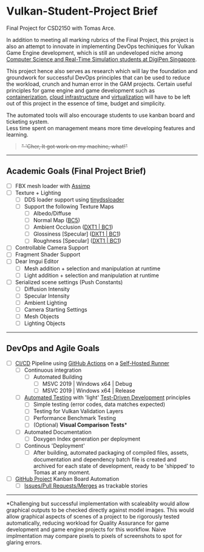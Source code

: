 # Vulkan-Student-Project Brief
Final Project for CSD2150 with Tomas Arce. 

In addition to meeting all marking rubrics of the Final Project, this project is also an attempt to innovate in implementing DevOps techiniques for Vulkan Game Engine development, which is still an undeveloped niche among [Computer Science and Real-Time Simulation students at DigiPen Singapore](https://www.digipen.edu.sg/academics/computer-science-degrees/bs-in-computer-science-in-real-time-interactive-simulation). 

This project hence also serves as research which will lay the foundation and groundwork for successful DevOps principles that can be used to reduce the workload, crunch and human error in the GAM projects. Certain useful principles for game engine and game development such as [containerization](https://www.redhat.com/en/topics/cloud-native-apps/what-is-containerization), [cloud infrastructure](https://www.redhat.com/en/topics/cloud-computing/what-is-cloud-infrastructure) and [virtualization](https://www.xenonstack.com/insights/virtualization-in-devops/) will have to be left out of this project in the essence of time, budget and simplicity.

The automated tools will also encourage students to use kanban board and ticketing system.  
Less time spent on management means more time developing features and learning.

>~~" 'Cher, It got work on my machine, what!"~~


---

Academic Goals  (Final Project Brief)
---


 - [ ] FBX  mesh loader with [Assimp](https://github.com/assimp/assimp)
 - [ ] Texture + Lighting
	 - [ ] DDS loader support using [tinydssloader](https://github.com/benikabocha/tinyddsloader)
	 - [ ] Support the following Texture Maps
		 - [ ] Albedo/Diffuse
		 - [ ] Normal Map ([BC5](https://docs.microsoft.com/en-us/windows/win32/direct3d10/d3d10-graphics-programming-guide-resources-block-compression))
		 - [ ] Ambient Occlusion ([DXT1 | BC1](https://docs.microsoft.com/en-us/windows/win32/direct3d11/texture-block-compression-in-direct3d-11))
		 - [ ] Glossiness [Specular] ([DXT1 | BC1](https://docs.microsoft.com/en-us/windows/win32/direct3d11/texture-block-compression-in-direct3d-11))
		 - [ ] Roughness [Specular] ([DXT1 | BC1](https://docs.microsoft.com/en-us/windows/win32/direct3d11/texture-block-compression-in-direct3d-11))
 - [ ] Controllable Camera Support
 - [ ] Fragment Shader Support
 - [ ] Dear Imgui Editor 
	 - [ ] Mesh addition + selection and manipulation at runtime
	 - [ ] Light addition + selection and manipulation at runtime
 - [ ] Serialized scene settings (Push Constants)
	 - [ ] Diffusion Intensity
	 - [ ] Specular Intensity
	 - [ ] Ambient Lighting
	 - [ ] Camera Starting Settings
	 - [ ]  Mesh Objects
	 - [ ] Lighting Objects
---

DevOps and Agile Goals
--

 - [ ] [CI/CD](https://www.atlassian.com/continuous-delivery/principles/continuous-integration-vs-delivery-vs-deployment) Pipeline using [GitHub Actions](https://github.com/features/actions) on a [Self-Hosted Runner](https://docs.github.com/en/actions/hosting-your-own-runners/about-self-hosted-runners)
	 - [ ] Continuous integration 
		 - [ ] Automated Building
			 - [ ] MSVC 2019 | Windows x64 | Debug
			 - [ ] MSVC 2019 | Windows x64 | Release
	 - [ ]  [Automated Testing](https://www.atlassian.com/devops/devops-tools/test-automation) with 'light' [Test-Driven Development](https://medium.com/swlh/revisiting-test-driven-development-for-a-devops-world-401f1f8d3275) principles
		 - [ ] Simple testing (error codes, data matches expected)
		 - [ ] Testing for Vulkan Validation Layers
		 - [ ] Performance Benchmark Testing
		 - [ ] (Optional) **Visual Comparison Tests***
	 - [ ] Automated Documentation
		 - [ ] Doxygen Index generation per deployment
	 - [ ] Continous 'Deployment'
		 - [ ] After building, automated packaging of compiled files, assets, documentation and dependency batch file is created and archived for each state of development, ready to be 'shipped' to Tomas at any moment.
- [ ] [GitHub Project](https://docs.github.com/en/issues/organizing-your-work-with-project-boards/managing-project-boards/about-project-boards) Kanban Board Automation
	- [ ] [Issues/Pull Requests/Merges](https://docs.github.com/en/issues/tracking-your-work-with-issues/about-issues) as trackable stories
---
*Challenging but successful implementation with scaleablity would allow graphical outputs to be checked directly against model images. This would allow graphical aspects of scenes of a project to be rigorously tested automatically, reducing workload for Quality Assurance for game development and game engine projects for this workflow. Naive implmentation may compare pixels to pixels of screenshots to spot for glaring errors.

